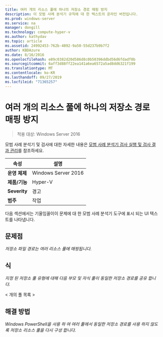```yaml
---
title: 여러 개의 리소스 풀에 하나의 저장소 경로 매핑 방지
description: 이 모범 사례 분석기 규칙에 대 한 텍스트의 온라인 버전입니다.
ms.prod: windows-server
ms.service: na
manager: dongill
ms.technology: compute-hyper-v
ms.author: kathydav
ms.topic: article
ms.assetid: 24992453-762b-4892-9a50-55d237b9b7f2
author: KBDAzure
ms.date: 8/16/2016
ms.openlocfilehash: e89c0382d20d586d8c0b50396ddbd56d6fdadf0b
ms.sourcegitcommit: 6aff3d88ff22ea141a6ea6572a5ad8dd6321f199
ms.translationtype: MT
ms.contentlocale: ko-KR
ms.lasthandoff: 09/27/2019
ms.locfileid: "71365257"
---
```

# <a name="avoid-mapping-one-storage-path-to-multiple-resource-pools"></a>여러 개의 리소스 풀에 하나의 저장소 경로 매핑 방지

>적용 대상: Windows Server 2016

모범 사례 분석기 및 검사에 대한 자세한 내용은 [모범 사례 분석기 검사 실행 및 검사 결과 관리](https://go.microsoft.com/fwlink/p/?LinkID=223177)를 참조하세요.  
  
|속성|설명|  
|-|-|  
|**운영 체제**|Windows Server 2016|  
|**제품/기능**|Hyper-V|  
|**Severity**|경고|  
|**범주**|작업|  
  
다음 섹션에서는 기울임꼴이이 문제에 대 한 모범 사례 분석기 도구에 표시 되는 UI 텍스트를 나타냅니다.
  
## <a name="issue"></a>**문제점**  
*저장소 파일 경로는 여러 리소스 풀에 매핑됩니다.*  
  
## <a name="impact"></a>**식**  
*지정 된 저장소 풀 유형에 대해 다음 부모 및 자식 풀이 동일한 저장소 경로를 공유 합니다.*  
  
\< 개의 풀 목록 >  
  
## <a name="resolution"></a>**해결 방법**  
*Windows PowerShell을 사용 하 여 여러 풀에서 동일한 저장소 경로를 사용 하지 않도록 저장소 리소스 풀을 다시 구성 합니다.*  
  


